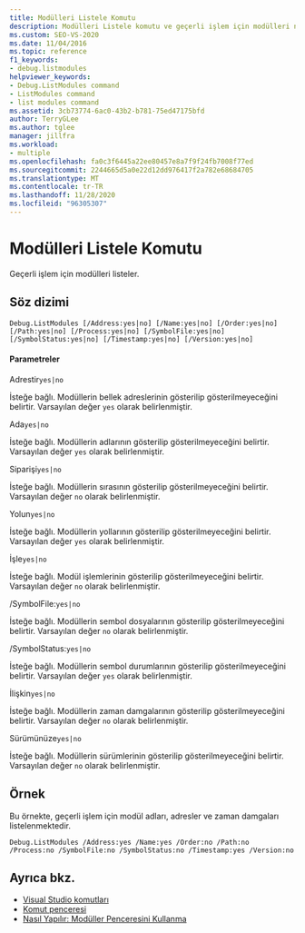 ```yaml
---
title: Modülleri Listele Komutu
description: Modülleri Listele komutu ve geçerli işlem için modülleri nasıl listeleyeceğinizi öğrenin.
ms.custom: SEO-VS-2020
ms.date: 11/04/2016
ms.topic: reference
f1_keywords:
- debug.listmodules
helpviewer_keywords:
- Debug.ListModules command
- ListModules command
- list modules command
ms.assetid: 3cb73774-6ac0-43b2-b781-75ed47175bfd
author: TerryGLee
ms.author: tglee
manager: jillfra
ms.workload:
- multiple
ms.openlocfilehash: fa0c3f6445a22ee80457e8a7f9f24fb7008f77ed
ms.sourcegitcommit: 2244665d5a0e22d12dd976417f2a782e68684705
ms.translationtype: MT
ms.contentlocale: tr-TR
ms.lasthandoff: 11/28/2020
ms.locfileid: "96305307"
---
```

# <a name="list-modules-command"></a>Modülleri Listele Komutu
Geçerli işlem için modülleri listeler.

## <a name="syntax"></a>Söz dizimi

```
Debug.ListModules [/Address:yes|no] [/Name:yes|no] [/Order:yes|no]
[/Path:yes|no] [/Process:yes|no] [/SymbolFile:yes|no]
[/SymbolStatus:yes|no] [/Timestamp:yes|no] [/Version:yes|no]
```

#### <a name="parameters"></a>Parametreler
Adrestir`yes|no`

İsteğe bağlı. Modüllerin bellek adreslerinin gösterilip gösterilmeyeceğini belirtir. Varsayılan değer `yes` olarak belirlenmiştir.

Ada`yes|no`

İsteğe bağlı. Modüllerin adlarının gösterilip gösterilmeyeceğini belirtir. Varsayılan değer `yes` olarak belirlenmiştir.

Siparişi`yes|no`

İsteğe bağlı. Modüllerin sırasının gösterilip gösterilmeyeceğini belirtir. Varsayılan değer `no` olarak belirlenmiştir.

Yolun`yes|no`

İsteğe bağlı. Modüllerin yollarının gösterilip gösterilmeyeceğini belirtir. Varsayılan değer `yes` olarak belirlenmiştir.

İşle`yes|no`

İsteğe bağlı. Modül işlemlerinin gösterilip gösterilmeyeceğini belirtir. Varsayılan değer `no` olarak belirlenmiştir.

/SymbolFile:`yes|no`

İsteğe bağlı. Modüllerin sembol dosyalarının gösterilip gösterilmeyeceğini belirtir. Varsayılan değer `no` olarak belirlenmiştir.

/SymbolStatus:`yes|no`

İsteğe bağlı. Modüllerin sembol durumlarının gösterilip gösterilmeyeceğini belirtir. Varsayılan değer `yes` olarak belirlenmiştir.

İlişkin`yes|no`

İsteğe bağlı. Modüllerin zaman damgalarının gösterilip gösterilmeyeceğini belirtir. Varsayılan değer `no` olarak belirlenmiştir.

Sürümünüze`yes|no`

İsteğe bağlı. Modüllerin sürümlerinin gösterilip gösterilmeyeceğini belirtir. Varsayılan değer `no` olarak belirlenmiştir.

## <a name="example"></a>Örnek
Bu örnekte, geçerli işlem için modül adları, adresler ve zaman damgaları listelenmektedir.

```
Debug.ListModules /Address:yes /Name:yes /Order:no /Path:no /Process:no /SymbolFile:no /SymbolStatus:no /Timestamp:yes /Version:no
```

## <a name="see-also"></a>Ayrıca bkz.

- [Visual Studio komutları](../../ide/reference/visual-studio-commands.md)
- [Komut penceresi](../../ide/reference/command-window.md)
- [Nasıl Yapılır: Modüller Penceresini Kullanma](../../debugger/how-to-use-the-modules-window.md)
